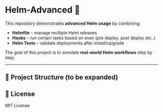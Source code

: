 # Helm-Advanced 🚀

This repository demonstrates **advanced Helm usage** by combining:

- **Helmfile** – manage multiple Helm releases
- **Hooks** – run certain tasks based on even (pre deploy, post deploy etc..)
- **Helm Tests** – validate deployments after install/upgrade

The goal of this project is to simulate **real-world Helm workflows** step by step.

---

## 📂 Project Structure (to be expanded)


## 📜 License
MIT License